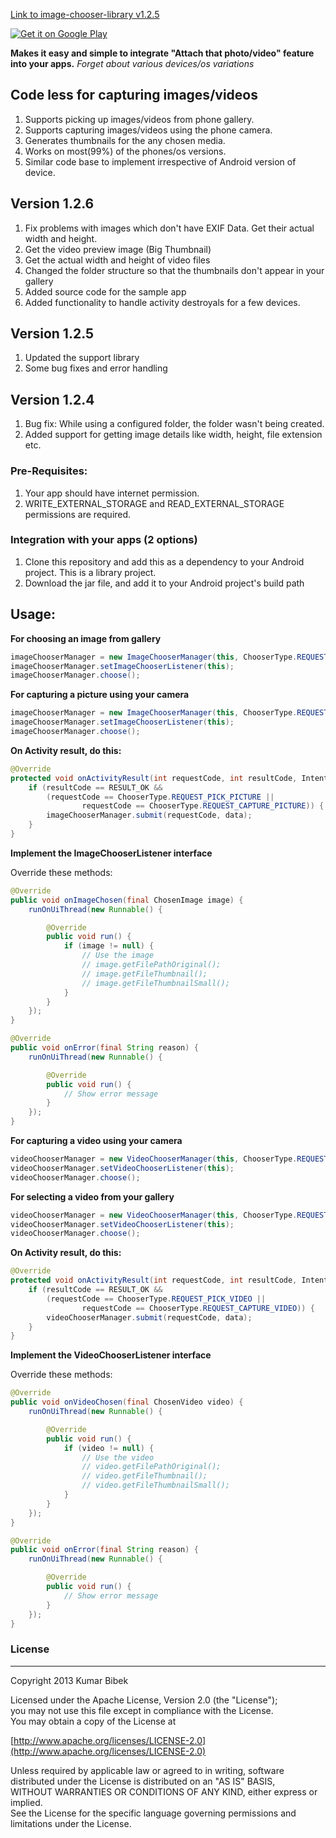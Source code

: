 [Link to image-chooser-library v1.2.5](https://dl.dropboxusercontent.com/u/6696191/image-chooser-library/v1.2.5/image-chooser-library-1.2.5.jar)

<a href="https://play.google.com/store/apps/details?id=com.beanie.imagechooserapp">
  <img alt="Get it on Google Play"
       src="https://developer.android.com/images/brand/en_generic_rgb_wo_45.png" />
</a>

**Makes it easy and simple to integrate "Attach that photo/video" feature into your apps.**
*Forget about various devices/os variations*

## Code less for capturing  images/videos
1. Supports picking up images/videos from phone gallery.
2. Supports capturing images/videos using the phone camera.
3. Generates thumbnails for the any chosen media.
4. Works on most(99%) of the phones/os versions.
5. Similar code base to implement irrespective of Android version of device.

## Version 1.2.6
1. Fix problems with images which don't have EXIF Data. Get their actual width and height.
2. Get the video preview image (Big Thumbnail)
3. Get the actual width and height of video files
4. Changed the folder structure so that the thumbnails don't appear in your gallery
5. Added source code for the sample app
6. Added functionality to handle activity destroyals for a few devices.

## Version 1.2.5
1. Updated the support library
2. Some bug fixes and error handling

## Version 1.2.4
1. Bug fix: While using a configured folder, the folder wasn't being created.
2. Added support for getting image details like width, height, file extension etc.

### Pre-Requisites:
1. Your app should have internet permission.
2. WRITE_EXTERNAL_STORAGE and READ_EXTERNAL_STORAGE permissions are required.

### Integration with your apps (2 options)
1. Clone this repository and add this as a dependency to your Android project. This is a library project.
2. Download the jar file, and add it to your Android project's build path

## Usage:
__For choosing an image from gallery__
```java
imageChooserManager = new ImageChooserManager(this, ChooserType.REQUEST_PICK_PICTURE);
imageChooserManager.setImageChooserListener(this);
imageChooserManager.choose();
```

__For capturing a picture using your camera__
```java
imageChooserManager = new ImageChooserManager(this, ChooserType.REQUEST_CAPTURE_PICTURE);
imageChooserManager.setImageChooserListener(this);
imageChooserManager.choose();
```

__On Activity result, do this:__
```java
@Override
protected void onActivityResult(int requestCode, int resultCode, Intent data) {
	if (resultCode == RESULT_OK && 
		(requestCode == ChooserType.REQUEST_PICK_PICTURE ||
				requestCode == ChooserType.REQUEST_CAPTURE_PICTURE)) {
		imageChooserManager.submit(requestCode, data);
	}
}
```

__Implement the ImageChooserListener interface__

Override these methods:
```java
@Override
public void onImageChosen(final ChosenImage image) {
	runOnUiThread(new Runnable() {

		@Override
		public void run() {
			if (image != null) {
				// Use the image
				// image.getFilePathOriginal();
				// image.getFileThumbnail();
				// image.getFileThumbnailSmall();
			}
		}
	});
}
```

```java
@Override
public void onError(final String reason) {
	runOnUiThread(new Runnable() {

		@Override
		public void run() {
			// Show error message
		}
	});
}
```

__For capturing a video using your camera__
```java
videoChooserManager = new VideoChooserManager(this, ChooserType.REQUEST_CAPTURE_VIDEO);
videoChooserManager.setVideoChooserListener(this);
videoChooserManager.choose();
```

__For selecting a video from your gallery__
```java
videoChooserManager = new VideoChooserManager(this, ChooserType.REQUEST_PICK_VIDEO);
videoChooserManager.setVideoChooserListener(this);
videoChooserManager.choose();
```

__On Activity result, do this:__
```java
@Override
protected void onActivityResult(int requestCode, int resultCode, Intent data) {
	if (resultCode == RESULT_OK && 
		(requestCode == ChooserType.REQUEST_PICK_VIDEO ||
				requestCode == ChooserType.REQUEST_CAPTURE_VIDEO)) {
		videoChooserManager.submit(requestCode, data);
	}
}
```

__Implement the VideoChooserListener interface__

Override these methods:
```java
@Override
public void onVideoChosen(final ChosenVideo video) {
	runOnUiThread(new Runnable() {

		@Override
		public void run() {
			if (video != null) {
				// Use the video
				// video.getFilePathOriginal();
				// video.getFileThumbnail();
				// video.getFileThumbnailSmall();
			}
		}
	});
}
```

```java
@Override
public void onError(final String reason) {
	runOnUiThread(new Runnable() {

		@Override
		public void run() {
			// Show error message
		}
	});
}
```

### License
-----------------------------------------------------------------------------------
Copyright 2013 Kumar Bibek

Licensed under the Apache License, Version 2.0 (the "License");<br />
you may not use this file except in compliance with the License.<br />
You may obtain a copy of the License at
   
[http://www.apache.org/licenses/LICENSE-2.0](http://www.apache.org/licenses/LICENSE-2.0)
	
Unless required by applicable law or agreed to in writing, software<br />
distributed under the License is distributed on an "AS IS" BASIS,<br />
WITHOUT WARRANTIES OR CONDITIONS OF ANY KIND, either express or implied.<br />
See the License for the specific language governing permissions and<br />
limitations under the License.
